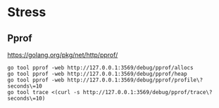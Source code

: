 # Stress

## Pprof

https://golang.org/pkg/net/http/pprof/

```
go tool pprof -web http://127.0.0.1:3569/debug/pprof/allocs
go tool pprof -web http://127.0.0.1:3569/debug/pprof/heap
go tool pprof -web http://127.0.0.1:3569/debug/pprof/profile\?seconds\=10
go tool trace <(curl -s http://127.0.0.1:3569/debug/pprof/trace\?seconds\=10)
```
